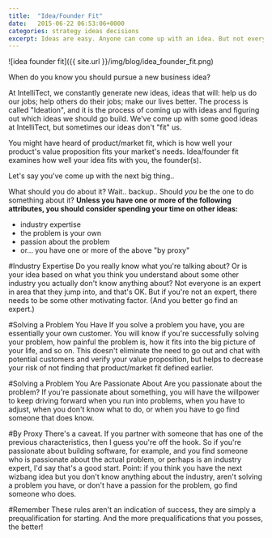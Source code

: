 ```yaml
---
title:  "Idea/Founder Fit"
date:   2015-06-22 06:53:06+0000
categories: strategy ideas decisions
excerpt: Ideas are easy. Anyone can come up with an idea. But not everyone can execute.
---
```


![idea founder fit]({{ site.url }}/img/blog/idea_founder_fit.png)

When do you know you should pursue a new business idea?

At IntelliTect, we constantly generate new ideas, ideas that will: help us do our jobs; help others do their jobs; make our lives better. The process is called "Ideation", and it is the process of coming up with ideas and figuring out which ideas we should go build. We've come up with some good ideas at IntelliTect, but sometimes our ideas don't "fit" us.

You might have heard of product/market fit, which is how well your product's value proposition fits your market's needs. Idea/founder fit examines how well your idea fits with you, the founder(s).

Let's say you've come up with the next big thing..

What should you do about it? Wait.. backup.. Should *you* be the one to do something about it?
**Unless you have one or more of the following attributes, you should consider spending your time on other ideas:**

*   industry expertise
*   the problem is your own
*   passion about the problem
*   or... you have one or more of the above "by proxy"

#Industry Expertise
Do you really know what you're talking about? Or is your idea based on what you think you understand about some other industry you actually don't know anything about? Not everyone is an expert in area that they jump into, and that's OK. But if you're not an expert, there needs to be some other motivating factor. (And you better go find an expert.)

#Solving a Problem You Have
If you solve a problem you have, you are essentially your own customer. You will know if you're successfully solving your problem, how painful the problem is, how it fits into the big picture of your life, and so on. This doesn't eliminate the need to go out and chat with potential customers and verify your value proposition, but helps to decrease your risk of not finding that product/market fit defined earlier.

#Solving a Problem You Are Passionate About
Are you passionate about the problem? If you're passionate about something, you will have the willpower to keep driving forward when you run into problems, when you have to adjust, when you don't know what to do, or when you have to go find someone that does know.

#By Proxy
There's a caveat. If you partner with someone that has one of the previous characteristics, then I guess you're off the hook. So if you're passionate about building software, for example, and you find someone who is passionate about the actual problem, or perhaps is an industry expert, I'd say that's a good start. Point: if you think you have the next wizbang idea but you don't know anything about the industry, aren't solving a problem you have, or don't have a passion for the problem, go find someone who does.

#Remember
These rules aren't an indication of success, they are simply a prequalification for starting. And the more prequalifications that you posses, the better!
